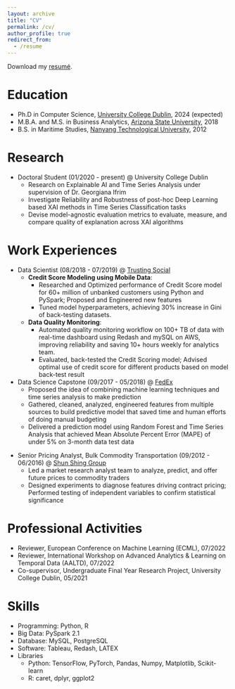 ```yaml
---
layout: archive
title: "CV"
permalink: /cv/
author_profile: true
redirect_from:
  - /resume
---
```


Download my [resumé](https://trang-nguyenn.github.io/files/TrangNguyen%20(12).pdf).
  

Education
======
* Ph.D in Computer Science, [University College Dublin](https://www.ucd.ie/cs/), 2024 (expected)
* M.B.A. and M.S. in Business Analytics, [Arizona State University](https://wpcarey.asu.edu/masters-programs/business-analytics), 2018
* B.S. in Maritime Studies, [Nanyang Technological University](https://www.ntu.edu.sg/education/undergraduate-programme/bachelor-of-science-in-maritime-studies), 2012

Research
======
* Doctoral Student (01/2020 - present) @ University College Dublin
    * Research on Explainable AI and Time Series Analysis under supervision of Dr. Georgiana Ifrim
    * Investigate Reliability and Robustness of post-hoc Deep Learning based XAI methods in Time Series Classification tasks
    * Devise model-agnostic evaluation metrics to evaluate, measure, and compare quality of explanation across XAI algorithms


Work Experiences
======
* Data Scientist (08/2018 - 07/2019) @ [Trusting Social](https://trustingsocial.com/)
    * **Credit Score Modeling using Mobile Data**: 
      *  Researched and Optimized performance of Credit Score model for 60+ million of unbanked customers using Python and PySpark; Proposed and Engineered new features
      *  Tuned model hyperparameters, achieving 30% increase in Gini of back-testing datasets.
  * **Data Quality Monitoring**: 
    * Automated quality monitoring workflow on 100+ TB of data with real-time dashboard using Redash and mySQL on AWS, improving reliability and saving 10+ hours weekly for analytics team.
    * Evaluated, back-tested the Credit Scoring model; Advised optimal use of credit score for different products based on model back-test result
* Data Science Capstone (09/2017 - 05/2018) @ [FedEx](https://www.fedex.com/en-us/home.html)
    * Proposed the idea of combining machine learning techniques and time series analysis to make prediction
    * Gathered, cleaned, analyzed, engineered features from multiple sources to build predictive model that saved time and human efforts of doing manual budgeting
    * Delivered a prediction model using Random Forest and Time Series Analysis that achieved Mean Absolute Percent Error (MAPE) of under 5% on 3-month data test data
<!--     
* Research Assistant (08/2016 - 05/2018) @ [Arizona State University](https://edplus.asu.edu/projects/asu-online)
    * Performed large-scale data pre-processing and visualization on edX database with Python and R
    * Explored behavior-based patterns driving metrics using principal component analysis and factor analysis
    * Conducted feature importance analysis with Random Forest and Logistics Regression based on success metrics such as course completion and student retention -->
* Senior Pricing Analyst, Bulk Commodity Transportation (09/2012 - 06/2016) @ [Shun Shing Group](https://ssgil.com/)
    *  Led a market research analyst team to analyze, predict, and offer future prices to commodity traders
    *  Designed experiments to diagnose features driving contract pricing; Performed testing of independent variables to confirm statistical significance


Professional Activities
======
* Reviewer, European Conference on Machine Learning (ECML), 07/2022
* Reviewer, International Workshop on Advanced Analytics & Learning on Temporal Data (AALTD), 07/2022
* Co-supervisor, Undergraduate Final Year Research Project, University College Dublin, 05/2021

Skills
======
* Programming: Python, R
* Big Data: PySpark 2.1
* Database: MySQL, PostgreSQL
* Software: Tableau, Redash, LATEX
* Libraries 
    * Python: TensorFlow, PyTorch, Pandas, Numpy, Matplotlib, Scikit-learn
    * R: caret, dplyr, ggplot2
